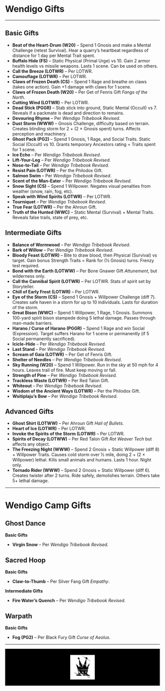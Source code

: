 # Wendigo Gifts

-----
## Basic Gifts

- **Beat of the Heart-Drum (W20)** – Spend 1 Gnosis and make a Mental Challenge (retest Survival). Hear a quarry’s heartbeat regardless of distance for 1 day per Mental Trait spent.
- **Buffalo Hide (FS)** – Static Physical (Primal Urge) vs 10. Gain 2 armor health levels vs missile weapons. Lasts 1 scene. Can be used on others.
- **Call the Breeze (LOTWR)** – Per LOTWR.
- **Camouflage (LOTWR)** – Per LOTWR.
- **Claws of Frozen Death (CS)** – Spend 1 Rage and breathe on claws (takes one action). Gain +1 damage with claws for 1 scene.
- **Claws of Frozen Death (W20)** – Per Get of Fenris Gift *Fangs of the North*.
- **Cutting Wind (LOTWR)** – Per LOTWR.
- **Dead Stick (PGGR)** – Stab stick into ground, Static Mental (Occult) vs 7. Reveals if a packmate is dead and direction to remains.
- **Devouring Rhyme** – Per *Wendigo Tribebook Revised*.
- **Dust Storm (WWW)** – Gnosis Challenge, difficulty based on terrain. Creates blinding storm for 2 + (2 × Gnosis spent) turns. Affects perception and machinery.
- **Ghost Pack (PG2)** – Spend 1 Gnosis, 1 Rage, and Social Traits. Static Social (Occult) vs 10. Grants temporary Ancestors rating = Traits spent for 1 scene.
- **Ice Echo** – Per *Wendigo Tribebook Revised*.
- **Lift-Your-Leg** – Per *Wendigo Tribebook Revised*.
- **Nose-to-Tail** – Per *Wendigo Tribebook Revised*.
- **Resist Pain (LOTWR)** – Per the Philodox Gift.
- **Salmon Swim** – Per *Wendigo Tribebook Revised*.
- **Scent of the Man-Eater** – Per *Wendigo Tribebook Revised*.
- **Snow Sight (CS)** – Spend 1 Willpower. Negates visual penalties from weather (snow, rain, fog, etc).
- **Speak with Wind Spirits (LOTWR)** – Per LOTWR.
- **Tourniquet** – Per *Wendigo Tribebook Revised*.
- **True Fear (LOTWR)** – Per the Ahroun Gift.
- **Truth of the Hunted (WWC)** – Static Mental (Survival) + Mental Traits. Reveals false trails, state of prey, etc.

## Intermediate Gifts

- **Balance of Wormwood** – Per *Wendigo Tribebook Revised*.
- **Bark of Willow** – Per *Wendigo Tribebook Revised*.
- **Bloody Feast (LOTWR)** – Bite to draw blood, then Physical (Survival) vs target. Gain bonus Strength Traits = Rank for (½ Gnosis) turns. Frenzy test required.
- **Bond with the Earth (LOTWW)** – Per Bone Gnawer Gift *Attunement*, but wilderness only.
- **Call the Cannibal Spirit (LOTWR)** – Per LOTWR. Stats of spirit set by Storyteller.
- **Chill of Early Frost (LOTWR)** – Per LOTWR.
- **Eye of the Storm (CS)** – Spend 1 Gnosis + Willpower Challenge (diff 7). Creates safe haven in a storm for up to 10 individuals. Lasts for duration of the storm.
- **Great Bison (WWC)** – Spend 1 Willpower, 1 Rage, 1 Gnosis. Summons 100-yard spirit bison stampede doing 5 lethal damage. Passes through man-made barriers.
- **Harano / Curse of Harano (PGGR)** – Spend 1 Rage and win Social (Expression). Target suffers Harano for 1 scene or permanently (if 5 Social permanently sacrificed).
- **Icicle-Hide** – Per *Wendigo Tribebook Revised*.
- **Last Stand** – Per *Wendigo Tribebook Revised*.
- **Scream of Gaia (LOTWR)** – Per Get of Fenris Gift.
- **Shelter of Needles** – Per *Wendigo Tribebook Revised*.
- **Sky Running (W20)** – Spend 1 Willpower. Run in the sky at 50 mph for 4 hours. Leaves trail of fire. Must keep moving or fall.
- **Strength of Pine** – Per *Wendigo Tribebook Revised*.
- **Trackless Waste (LOTWR)** – Per Red Talon Gift.
- **Whiteout** – Per *Wendigo Tribebook Revised*.
- **Wisdom of the Ancient Ways (LOTWR)** – Per the Philodox Gift.
- **Wsitiplaju’s Bow** – Per *Wendigo Tribebook Revised*.

## Advanced Gifts

- **Ghost Shirt (LOTWW)** – Per Ahroun Gift *Hail of Bullets*.
- **Heart of Ice (LOTWR)** – Per LOTWR.
- **Invoke the Spirits of the Storm (LOTWR)** – Per LOTWR.
- **Spirits of Decay (LOTWW)** – Per Red Talon Gift *Rot Weaver Tech* but affects any object.
- **The Freezing Night (WWW)** – Spend 2 Gnosis + Static Willpower (diff 8) + Willpower Traits. Causes cold storm over ½ mile, doing 2 + (2 × Willpower) lethal. Kills small animals and humans. Lasts 1 hour. Night only.
- **Tornado Rider (WWW)** – Spend 2 Gnosis + Static Willpower (diff 6). Creates twister after 2 turns. Ride safely, demolishes terrain. Others take 5+ lethal damage.

---

# Wendigo Camp Gifts

## Ghost Dance

**Basic Gifts**

- **Virgin Snow** – Per *Wendigo Tribebook Revised*.

## Sacred Hoop

**Basic Gifts**

- **Claw-to-Thumb** – Per Silver Fang Gift *Empathy*.

**Intermediate Gifts**

- **Fire Water’s Quench** – Per *Wendigo Tribebook Revised*.

## Warpath

**Basic Gifts**

- **Fog (PG2)** – Per Black Fury Gift *Curse of Aeolus*.
-----
<p align="center" style="background-color: #000; padding: 20px;">
  <img src="https://raw.githubusercontent.com/mckn-larp/.github/main/profile/05-queen-glow.png" alt="Knoxville Crown Footer" width="80" style="margin: 0 20px; vertical-align: middle;" />
</p>
